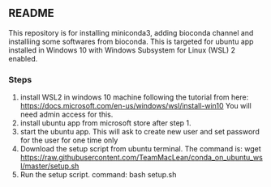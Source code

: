 ## README

This repository is for installing miniconda3, adding bioconda channel and installiing some softwares from bioconda. This is targeted for ubuntu app installed in Windows 10 with Windows Subsystem for Linux (WSL) 2 enabled.

### Steps

1) install WSL2 in windows 10 machine following the tutorial from here: https://docs.microsoft.com/en-us/windows/wsl/install-win10
You will need admin access for this.
2) install ubuntu app from microsoft store after step 1.
3) start the ubuntu app. This will ask to create new user and set password for the user for one time only
4) Download the setup script from ubuntu terminal. The command is: wget  https://raw.githubusercontent.com/TeamMacLean/conda_on_ubuntu_wsl/master/setup.sh
5) Run the setup script. command: bash setup.sh

